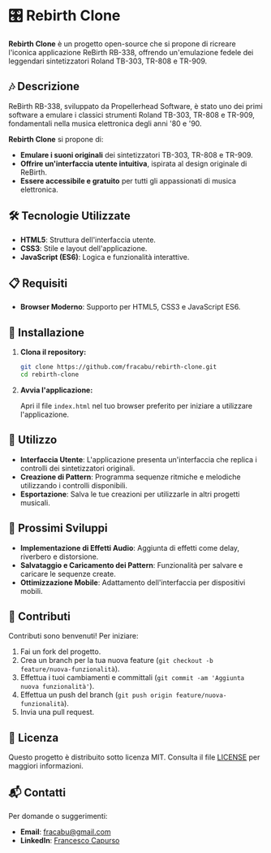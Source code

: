 # 🎛️ Rebirth Clone

**Rebirth Clone** è un progetto open-source che si propone di ricreare l'iconica applicazione ReBirth RB-338, offrendo un'emulazione fedele dei leggendari sintetizzatori Roland TB-303, TR-808 e TR-909.

## 🎶 Descrizione

ReBirth RB-338, sviluppato da Propellerhead Software, è stato uno dei primi software a emulare i classici strumenti Roland TB-303, TR-808 e TR-909, fondamentali nella musica elettronica degli anni '80 e '90. 

**Rebirth Clone** si propone di:

- **Emulare i suoni originali** dei sintetizzatori TB-303, TR-808 e TR-909.
- **Offrire un'interfaccia utente intuitiva**, ispirata al design originale di ReBirth.
- **Essere accessibile e gratuito** per tutti gli appassionati di musica elettronica.

## 🛠️ Tecnologie Utilizzate

- **HTML5**: Struttura dell'interfaccia utente.
- **CSS3**: Stile e layout dell'applicazione.
- **JavaScript (ES6)**: Logica e funzionalità interattive.

## 📋 Requisiti

- **Browser Moderno**: Supporto per HTML5, CSS3 e JavaScript ES6.

## 🚀 Installazione

1. **Clona il repository:**

   ```bash
   git clone https://github.com/fracabu/rebirth-clone.git
   cd rebirth-clone
   ```

2. **Avvia l'applicazione:**

   Apri il file `index.html` nel tuo browser preferito per iniziare a utilizzare l'applicazione.

## 📝 Utilizzo

- **Interfaccia Utente**: L'applicazione presenta un'interfaccia che replica i controlli dei sintetizzatori originali.
- **Creazione di Pattern**: Programma sequenze ritmiche e melodiche utilizzando i controlli disponibili.
- **Esportazione**: Salva le tue creazioni per utilizzarle in altri progetti musicali.

## 🔧 Prossimi Sviluppi

- **Implementazione di Effetti Audio**: Aggiunta di effetti come delay, riverbero e distorsione.
- **Salvataggio e Caricamento dei Pattern**: Funzionalità per salvare e caricare le sequenze create.
- **Ottimizzazione Mobile**: Adattamento dell'interfaccia per dispositivi mobili.

## 🤝 Contributi

Contributi sono benvenuti! Per iniziare:

1. Fai un fork del progetto.
2. Crea un branch per la tua nuova feature (`git checkout -b feature/nuova-funzionalità`).
3. Effettua i tuoi cambiamenti e committali (`git commit -am 'Aggiunta nuova funzionalità'`).
4. Effettua un push del branch (`git push origin feature/nuova-funzionalità`).
5. Invia una pull request.

## 📄 Licenza

Questo progetto è distribuito sotto licenza MIT. Consulta il file [LICENSE](./LICENSE) per maggiori informazioni.

## 📬 Contatti

Per domande o suggerimenti:

- **Email**: fracabu@gmail.com
- **LinkedIn**: [Francesco Capurso](https://www.linkedin.com/in/francesco-~-capurso-5801031a9/)
